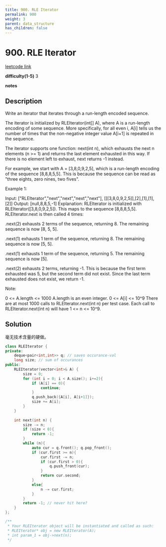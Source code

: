 ```yaml
---
title: 900. RLE Iterator
permalink: 900
weight: 3
parent: data_structure
has_children: false
---
```

# 900. RLE Iterator
[leetcode link](https://leetcode.com/problems/rle-iterator/)

**difficulty(1-5)** 
3

**notes**   


## Description
Write an iterator that iterates through a run-length encoded sequence.

The iterator is initialized by RLEIterator(int[] A), where A is a run-length encoding of some sequence.  More specifically, for all even i, A[i] tells us the number of times that the non-negative integer value A[i+1] is repeated in the sequence.

The iterator supports one function: next(int n), which exhausts the next n elements (n >= 1) and returns the last element exhausted in this way.  If there is no element left to exhaust, next returns -1 instead.

For example, we start with A = [3,8,0,9,2,5], which is a run-length encoding of the sequence [8,8,8,5,5].  This is because the sequence can be read as "three eights, zero nines, two fives".

 

Example 1:

Input: ["RLEIterator","next","next","next","next"], [[[3,8,0,9,2,5]],[2],[1],[1],[2]]
Output: [null,8,8,5,-1]
Explanation: 
RLEIterator is initialized with RLEIterator([3,8,0,9,2,5]).
This maps to the sequence [8,8,8,5,5].
RLEIterator.next is then called 4 times:

.next(2) exhausts 2 terms of the sequence, returning 8.  The remaining sequence is now [8, 5, 5].

.next(1) exhausts 1 term of the sequence, returning 8.  The remaining sequence is now [5, 5].

.next(1) exhausts 1 term of the sequence, returning 5.  The remaining sequence is now [5].

.next(2) exhausts 2 terms, returning -1.  This is because the first term exhausted was 5,
but the second term did not exist.  Since the last term exhausted does not exist, we return -1.

Note:

0 <= A.length <= 1000
A.length is an even integer.
0 <= A[i] <= 10^9
There are at most 1000 calls to RLEIterator.next(int n) per test case.
Each call to RLEIterator.next(int n) will have 1 <= n <= 10^9.

## Solution
毫无技术含量的硬做。

```c++
class RLEIterator {
private:
    deque<pair<int,int>> q; // saves occurance-val
    long size; // sum of occurances
public:
    RLEIterator(vector<int>& A) {
        size = 0;
        for (int i = 0; i < A.size(); i+=2){
            if (A[i] == 0){
                continue;
            }
            q.push_back({A[i], A[i+1]});
            size += A[i];
        }
    }
    
    int next(int n) {
        size -= n;
        if (size < 0){
            return -1;
        }
        while (n){
            auto cur = q.front(); q.pop_front();
            if (cur.first >= n){
                cur.first -= n;
                if (cur.first > 0){
                    q.push_front(cur);
                }
                return cur.second;
            }
            else{
                n -= cur.first;
            }
        }
        return -1; // never hit here?        
    }
};

/**
 * Your RLEIterator object will be instantiated and called as such:
 * RLEIterator* obj = new RLEIterator(A);
 * int param_1 = obj->next(n);
 */
```


